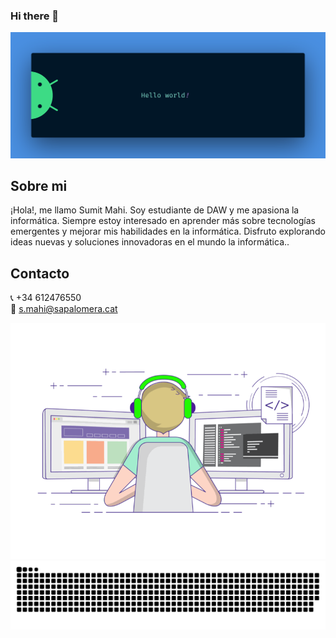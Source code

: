 ### Hi there 👋

<img src="https://github.com/mahisumit/mahisumit/blob/main/resources/hello.png" alt="Hello world">

 ## Sobre mi
 ¡Hola!, me llamo Sumit Mahi. Soy estudiante de DAW y me apasiona la informática. Siempre estoy interesado en aprender más sobre tecnologías emergentes y mejorar mis habilidades en la informática. Disfruto explorando ideas nuevas y soluciones innovadoras en el mundo la informática..
## Contacto
  📞 +34 612476550 <br>
  📧 s.mahi@sapalomera.cat

<img src="https://github.com/mahisumit/mahisumit/blob/main/resources/p.gif" alt="Hello world">

<picture>
  <source media="(prefers-color-scheme: dark)" srcset="https://raw.githubusercontent.com/platane/platane/output/github-contribution-grid-snake-dark.svg">
  <source media="(prefers-color-scheme: light)" srcset="https://raw.githubusercontent.com/platane/platane/output/github-contribution-grid-snake.svg">
  <img alt="github contribution grid snake animation" src="https://raw.githubusercontent.com/platane/platane/output/github-contribution-grid-snake.svg">
</picture>

<!--
**mahisumit/mahisumit** is a ✨ _special_ ✨ repository because its `README.md` (this file) appears on your GitHub profile.

Here are some ideas to get you started:

- 🔭 I’m currently working on ...
- 🌱 I’m currently learning ...
- 👯 I’m looking to collaborate on ...
- 🤔 I’m looking for help with ...
- 💬 Ask me about ...
- 📫 How to reach me: ...
- 😄 Pronouns: ...
- ⚡ Fun fact: ...
-->
